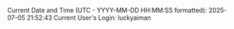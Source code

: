Current Date and Time (UTC - YYYY-MM-DD HH:MM:SS formatted): 2025-07-05 21:52:43
Current User's Login: luckyaiman
